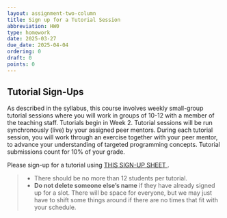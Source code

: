```yaml
---
layout: assignment-two-column
title: Sign up for a Tutorial Session
abbreviation: HW0
type: homework
date: 2025-03-27
due_date: 2025-04-04
ordering: 0
draft: 0
points: 0
---
```


## Tutorial Sign-Ups
As described in the syllabus, this course involves weekly small-group tutorial sessions where you will work in groups of 10-12 with a member of the teaching staff. Tutorials begin in Week 2. Tutorial sessions will be run synchronously (live) by your assigned peer mentors. During each tutorial session, you will work through an exercise together with your peer mentor, to advance your understanding of targeted programming concepts. Tutorial submissions count for 10% of your grade.


Please sign-up for a tutorial using <a class="lab" href="https://docs.google.com/spreadsheets/d/1ncqAwBbQoYA6KeCYivTGPgPYyF8NBjr6SB4IWsaqfJM/edit?usp=sharing" target="_blank">THIS SIGN-UP SHEET <i class="fa fa-link" aria-hidden="true"></i></a>. 

> * There should be no more than 12 students per tutorial. 
> * **Do not delete someone else’s name** if they have already signed up for a slot. There will be space for everyone, but we may just have to shift some things around if there are no times that fit with your schedule.
